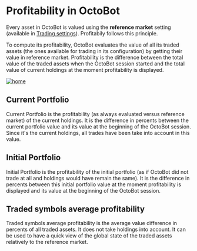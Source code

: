 Profitability in OctoBot
========================

Every asset in OctoBot is valued using the **reference market** setting
(available in [Trading settings](Trader.html#reference-market)).
Profitabily follows this principle.

To compute its profitability, OctoBot evaluates the value of all its
traded assets (the ones available for trading in its configuration) by
getting their value in reference market. Profitability is the difference
between the total value of the traded assets when the OctoBot session
started and the total value of current holdings at the moment
profitability is displayed.

[![home](https://raw.githubusercontent.com/Drakkar-Software/OctoBot/assets/wiki_resources/home.jpg)](https://raw.githubusercontent.com/Drakkar-Software/OctoBot/assets/wiki_resources/home.jpg)

Current Portfolio
-----------------

Current Portfolio is the profitability (as always evaluated versus
reference market) of the current holdings. It is the difference in
percents between the current portfolio value and its value at the
beginning of the OctoBot session. Since it\'s the current holdings, all
trades have been take into account in this value.

Initial Portfolio
-----------------

Initial Portfolio is the profitability of the initial portfolio (as if
OctoBot did not trade at all and holdings would have remain the same).
It is the difference in percents between this initial portfolio value at
the moment profitability is displayed and its value at the beginning of
the OctoBot session.

Traded symbols average profitability
------------------------------------

Traded symbols average profitability is the average value difference in
percents of all traded assets. It does not take holdings into account.
It can be used to have a quick view of the global state of the traded
assets relatively to the reference market.
